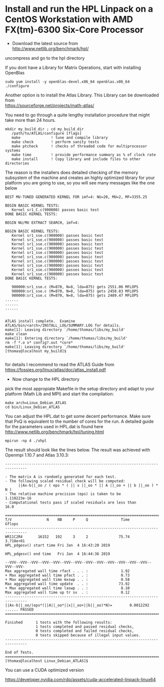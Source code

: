 # Install and run the HPL Linpack on a CentOS Workstation with AMD FX(tm)-6300 Six-Core Processor

- Download the latest source from   
http://www.netlib.org/benchmark/hpl/

uncompress and go to the hpl directory

If you dont have a Library for Matrix Operations, start with installing OpenBlas 
```
sudo yum install -y openblas-devel.x86_64 openblas.x86_64
./configure
```
Another option is to install the Atlas Library. This Library can be downloaded from    
https://sourceforge.net/projects/math-atlas/

You need to go through a quite lengthy installation procedure that might take more than 24 hours.
```
mkdir my_build_dir ; cd my_build_dir
   /path/to/ATLAS/configure [flags]
   make              ! tune and compile library
   make check        ! perform sanity tests
   make ptcheck      ! checks of threaded code for multiprocessor systems
   make time         ! provide performance summary as % of clock rate
   make install      ! Copy library and include files to other directories
```

The reason is the installers does detailed checking of the memory subsystem of the machine and creates an highly optimized library for your platform you are going to use, so you will see many messages like the one below   

```
BEST MU-TUNED GENERATED KERNEL FOR imf=4: NU=20, MU=2, MF=3355.25

BEGIN BASIC KERNEL TESTS:
   Kernel sr1_C.c(900000) passes basic test
DONE BASIC KERNEL TESTS:

BEGIN NU/MU EXTRACT SEARCH, imf=4:

BEGIN BASIC KERNEL TESTS:
   Kernel sr1_sse.c(900000) passes basic test
   Kernel sr1_sse.c(900000) passes basic test
   Kernel sr1_sse.c(900000) passes basic test
   Kernel sr1_sse.c(900000) passes basic test
   Kernel sr1_sse.c(900000) passes basic test
   Kernel sr1_sse.c(900000) passes basic test
   Kernel sr1_sse.c(900000) passes basic test
   Kernel sr1_sse.c(900000) passes basic test
   Kernel sr1_sse.c(900000) passes basic test
   Kernel sr1_sse.c(900000) passes basic test
DONE BASIC KERNEL TESTS:

   900000:sr1_sse.c (M=870, N=8, lda=875) gets 2551.06 MFLOPS
   900000:sr1_sse.c (M=870, N=8, lda=875) gets 2458.83 MFLOPS
   900000:sr1_sse.c (M=870, N=8, lda=875) gets 2489.47 MFLOPS
......
......
......


ATLAS install complete.  Examine 
ATLAS/bin/<arch>/INSTALL_LOG/SUMMARY.LOG for details.
make[1]: Leaving directory `/home/thomas/libs/my_build'
make clean
make[1]: Entering directory `/home/thomas/libs/my_build'
rm -f *.o x* config?.out *core*
make[1]: Leaving directory `/home/thomas/libs/my_build'
[thomas@localhost my_build]$ 
      
```

for details I recommend to read the ATLAS Guide from   
https://fossies.org/linux/atlas/doc/atlas_install.pdf

- Now change to the HPL directory

pick the most appropiate Makefile in the setup directory and adapt to your platform (Math Lib and MPI) and start the compilation:   
```
make arch=Linux_Debian_ATLAS
cd bin/Linux_Debian_ATLAS
```
You can adjust the HPL.dat to get some decent performance. Make sure that PxQ is equivalent to the number of cores for the run. A detailed guide for the parameters used in HPL.dat is found here http://www.netlib.org/benchmark/hpl/tuning.html   
```
mpirun -np 4 ./xhpl
```
The result should look like the lines below. The result was achieved with Openmpi 1.10.7 and Atlas 3.10.3:   
```
--------------------------------------------------------------------------------

- The matrix A is randomly generated for each test.
- The following scaled residual check will be computed:
      ||Ax-b||_oo / ( eps * ( || x ||_oo * || A ||_oo + || b ||_oo ) * N )
- The relative machine precision (eps) is taken to be               1.110223e-16
- Computational tests pass if scaled residuals are less than                16.0

================================================================================
T/V                N    NB     P     Q               Time                 Gflops
--------------------------------------------------------------------------------
WR11C2R4       16152   192     3     2              75.74              3.710e+01
HPL_pdgesv() start time Fri Jan  4 16:43:20 2019

HPL_pdgesv() end time   Fri Jan  4 16:44:36 2019

--VVV--VVV--VVV--VVV--VVV--VVV--VVV--VVV--VVV--VVV--VVV--VVV--VVV--VVV--VVV-
Max aggregated wall time rfact . . . :               1.92
+ Max aggregated wall time pfact . . :               0.73
+ Max aggregated wall time mxswp . . :               0.58
Max aggregated wall time update  . . :              73.92
+ Max aggregated wall time laswp . . :               8.10
Max aggregated wall time up tr sv  . :               0.12
--------------------------------------------------------------------------------
||Ax-b||_oo/(eps*(||A||_oo*||x||_oo+||b||_oo)*N)=        0.0012292 ...... PASSED
================================================================================

Finished      1 tests with the following results:
              1 tests completed and passed residual checks,
              0 tests completed and failed residual checks,
              0 tests skipped because of illegal input values.
--------------------------------------------------------------------------------

End of Tests.
================================================================================
[thomas@localhost Linux_Debian_ATLAS]$ 
```
You can use a CUDA optimized version

https://developer.nvidia.com/rdp/assets/cuda-accelerated-linpack-linux64


